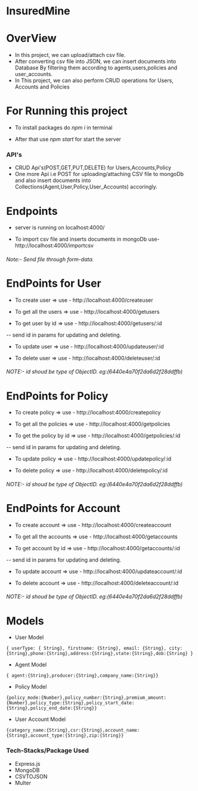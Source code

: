 # InsuredMine
# OverView
- In this project, we can upload/attach csv file.
- After converting csv file into JSON, we can insert documents into Database By filtering them according to agents,users,policies and user_accounts.
- In This project, we can also perform CRUD operations for Users, Accounts and  Policies
# For Running this project

- To install packages do *npm i* in terminal

- After that use *npm start* for start the server

### API's

- CRUD Api's(POST,GET,PUT,DELETE) for Users,Accounts,Policy
- One more Api i.e POST for uploading/attaching CSV file to mongoDb and also insert documents into Collections(Agent,User,Policy,User_Accounts) accoringly.

# Endpoints

- server is running on localhost:4000/

- To import csv file and inserts documents  in mongoDb use- http://localhost:4000/importcsv

###### Note:- Send file through form-data.

# EndPoints for User

- To create user => use - http://localhost:4000/createuser

- To get all the users => use - http://localhost:4000/getusers

- To get user by id => use - http://localhost:4000/getusers/:id

-- send id in params for updating and deleting.

- To update user => use - http://localhost:4000/updateuser/:id

- To delete user => use - http://localhost:4000/deleteuser/:id

###### NOTE:- id shoud be type of ObjectID. eg:(6440e4a70f2da6d2f28ddffb)

# EndPoints for Policy
- To create policy => use - http://localhost:4000/createpolicy

- To get all the policies => use - http://localhost:4000/getpolicies

- To get the policy by id => use - http://localhost:4000/getpolicies/:id

-- send id in params for updating and deleting.

- To update policy => use - http://localhost:4000/updatepolicy/:id

- To delete policy => use - http://localhost:4000/deletepolicy/:id

###### NOTE:- id shoud be type of ObjectID. eg:(6440e4a70f2da6d2f28ddffb)

# EndPoints for Account
- To create account => use - http://localhost:4000/createaccount

- To get all the accounts => use - http://localhost:4000/getaccounts

- To get account by id  => use - http://localhost:4000/getaccounts/:id

-- send id in params for updating and deleting.

- To update account => use - http://localhost:4000/updateaccount/:id

- To delete account => use - http://localhost:4000/deleteaccount/:id

###### NOTE:- id shoud be type of ObjectID. eg:(6440e4a70f2da6d2f28ddffb)

# Models

- User Model
```
{ userType: { String}, firstname: {String}, email: {String}, city: {String},phone:{String},address:{String},state:{String},dob:{String} }
```
- Agent Model
```
{ agent:{String},producer:{String},company_name:{String}}
```
- Policy Model
```
{policy_mode:{Number},policy_number:{String},premium_amount:{Number},policy_type:{String},policy_start_date:{String},policy_end_date:{String}}
```
- User Account Model
```
{category_name:{String},csr:{String},account_name:{String},account_type:{String},zip:{String}}
```


### Tech-Stacks/Package Used

- Express.js
- MongoDB
- CSVTOJSON
- Multer
